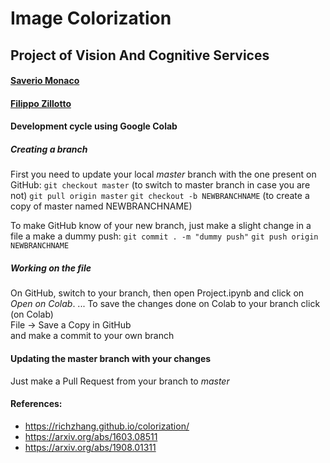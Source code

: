 # Image Colorization

## Project of Vision And Cognitive Services

#### [Saverio Monaco](https://github.com/SaverioMonaco/)
#### [Filippo Zillotto](https://github.com/ZiliottoFilippoDev)

#### Development cycle using Google Colab

##### Creating a branch
First you need to update your local _master_ branch with the one present on GitHub:
```git checkout master``` (to switch to master branch in case you are not)
```git pull origin master```
```git checkout -b NEWBRANCHNAME``` (to create a copy of master named NEWBRANCHNAME)

To make GitHub know of your new branch, just make a slight change in a file a make a dummy push:
```git commit . -m "dummy push"```
```git push origin NEWBRANCHNAME``` 

##### Working on the file
On GitHub, switch to your branch, then open Project.ipynb and click on _Open on Colab_.
...
To save the changes done on Colab to your branch click (on Colab)\
 File -> Save a Copy in GitHub\
and make a commit to your own branch

#### Updating the master branch with your changes
Just make a Pull Request from your branch to _master_


#### References:
* https://richzhang.github.io/colorization/
* https://arxiv.org/abs/1603.08511
* https://arxiv.org/abs/1908.01311
